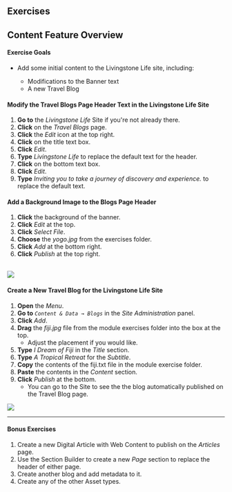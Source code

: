 <h2 class="exercise">Exercises</h2>

## Content Feature Overview

<div class="ahead">
<h4>Exercise Goals</h4>
<ul>
    <li>Add some initial content to the Livingstone Life site, including:</li>
    <ul>
        <li>Modifications to the Banner text</li>
        <li>A new Travel Blog</li>
    </ul>
</ul>
</div>

#### Modify the Travel Blogs Page Header Text in the Livingstone Life Site
1. **Go to** the _Livingstone Life_ Site if you're not already there.
2. **Click** on the _Travel Blogs_ page.
3. **Click** the _Edit_ icon at the top right.
4. **Click** on the title text box.
5. **Click** _Edit_.
6. **Type** _Livingstone Life_ to replace the default text for the header.
7. **Click** on the bottom text box.
8. **Click** _Edit_.
9. **Type** _Inviting you to take a journey of discovery and experience._ to replace the default text.

#### Add a Background Image to the Blogs Page Header
1. **Click** the background of the banner.
2. **Click** _Edit_ at the top.
3. **Click** _Select File_.
4. **Choose** the _yogo.jpg_ from the exercises folder.
5. **Click** _Add_ at the bottom right.
6. **Click** _Publish_ at the top right.

<br />

<img src="../images/jumbotron-heading-edit.png" style="max-height: 31%">

#### Create a New Travel Blog for the Livingstone Life Site
1. **Open** the _Menu_.
2. **Go to** _`Content & Data → Blogs`_ in the _Site Administration_ panel.
3. **Click** _Add_.
4. **Drag** the _fiji.jpg_ file from the module exercises folder into the box at the top.
    * Adjust the placement if you would like.
5. **Type** _I Dream of Fiji_ in the _Title_ section.
6. **Type** _A Tropical Retreat_ for the _Subtitle_.
7. **Copy** the contents of the fiji.txt file in the module exercise folder.
8. **Paste** the contents in the _Content_ section.
9. **Click** _Publish_ at the bottom.
    * You can go to the Site to see the the blog automatically published on the Travel Blog page.

<img src="../images/new-blog-done.png" style="max-height: 31%">

---

#### Bonus Exercises
1. Create a new Digital Article with Web Content to publish on the _Articles_ page.
2. Use the Section Builder to create a new _Page_ section to replace the header of either page.
3. Create another blog and add metadata to it. 
4. Create any of the other Asset types.
